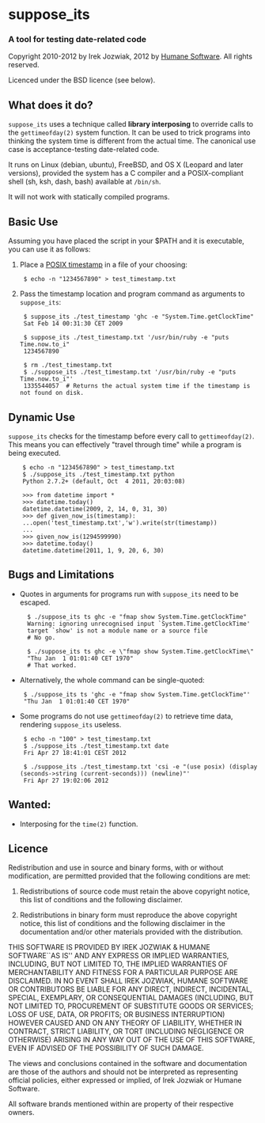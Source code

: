 suppose_its
===============
### A tool for testing date-related code ###

Copyright 2010-2012 by Irek Jozwiak, 2012 by [Humane Software](http://humane-software.com). All rights reserved.

Licenced under the BSD licence (see below).


What does it do?
-------------------

`suppose_its` uses a technique called **library interposing** to override calls to the `gettimeofday(2)` system function. It can be used to trick programs into thinking the system time is different from the actual time. The canonical use case is acceptance-testing date-related code. 

It runs on Linux (debian, ubuntu), FreeBSD, and OS X (Leopard and later versions), provided the system has a C compiler and a POSIX-compliant shell (sh, ksh, dash, bash) available at `/bin/sh`.

It will not work with statically compiled programs.


Basic Use
---------------

 Assuming you have placed the script in your $PATH and it is executable, you can use it as follows:

1. Place a [POSIX timestamp](https://en.wikipedia.org/wiki/Unix_time) in a file of your choosing:
        
        $ echo -n "1234567890" > test_timestamp.txt

2. Pass the timestamp location and program command as arguments to `suppose_its`:
        
        $ suppose_its ./test_timestamp 'ghc -e "System.Time.getClockTime"
        Sat Feb 14 00:31:30 CET 2009
        
        $ suppose_its ./test_timestamp.txt '/usr/bin/ruby -e "puts Time.now.to_i"
        1234567890
        
        $ rm ./test_timestamp.txt
        $ ./suppose_its ./test_timestamp.txt '/usr/bin/ruby -e "puts Time.now.to_i"'
        1335544057  # Returns the actual system time if the timestamp is not found on disk.


Dynamic Use
---------------

`suppose_its` checks for the timestamp before every call to `gettimeofday(2)`. This means you can effectively "travel through time" while a program is being executed. 

        $ echo -n "1234567890" > test_timestamp.txt
        $ ./suppose_its ./test_timestamp.txt python
        Python 2.7.2+ (default, Oct  4 2011, 20:03:08) 
        
        >>> from datetime import *
        >>> datetime.today()
        datetime.datetime(2009, 2, 14, 0, 31, 30)
        >>> def given_now_is(timestamp):
        ...open('test_timestamp.txt','w').write(str(timestamp))
        ... 
        >>> given_now_is(1294599990)
        >>> datetime.today()
        datetime.datetime(2011, 1, 9, 20, 6, 30)


Bugs and Limitations
--------------------

 * Quotes in arguments for programs run with `suppose_its` need to be escaped. 
   
         $ ./suppose_its ts ghc -e "fmap show System.Time.getClockTime"
         Warning: ignoring unrecognised input `System.Time.getClockTime'
         target `show' is not a module name or a source file
         # No go. 
         
         $ ./suppose_its ts ghc -e \"fmap show System.Time.getClockTime\"
         "Thu Jan  1 01:01:40 CET 1970"
         # That worked.
        
 * Alternatively, the whole command can be single-quoted:
        
        $ ./suppose_its ts 'ghc -e "fmap show System.Time.getClockTime"'
        "Thu Jan  1 01:01:40 CET 1970"

 * Some programs do not use `gettimeofday(2)` to retrieve time data, rendering `suppose_its` useless.

        $ echo -n "100" > test_timestamp.txt
        $ ./suppose_its ./test_timestamp.txt date
        Fri Apr 27 18:41:01 CEST 2012
     
        $ ./suppose_its ./test_timestamp.txt 'csi -e "(use posix) (display (seconds->string (current-seconds))) (newline)"'
        Fri Apr 27 19:02:06 2012


Wanted:
---------------

 * Interposing for the `time(2)` function.


Licence
---------------

Redistribution and use in source and binary forms, with or without modification, are
permitted provided that the following conditions are met:

   1. Redistributions of source code must retain the above copyright notice, this list of
      conditions and the following disclaimer.

   2. Redistributions in binary form must reproduce the above copyright notice, this list
      of conditions and the following disclaimer in the documentation and/or other materials
      provided with the distribution.

THIS SOFTWARE IS PROVIDED BY IREK JOZWIAK & HUMANE SOFTWARE``AS IS'' AND ANY EXPRESS OR IMPLIED
WARRANTIES, INCLUDING, BUT NOT LIMITED TO, THE IMPLIED WARRANTIES OF MERCHANTABILITY AND
FITNESS FOR A PARTICULAR PURPOSE ARE DISCLAIMED. IN NO EVENT SHALL IREK JOZWIAK, HUMANE SOFTWARE OR
CONTRIBUTORS BE LIABLE FOR ANY DIRECT, INDIRECT, INCIDENTAL, SPECIAL, EXEMPLARY, OR
CONSEQUENTIAL DAMAGES (INCLUDING, BUT NOT LIMITED TO, PROCUREMENT OF SUBSTITUTE GOODS OR
SERVICES; LOSS OF USE, DATA, OR PROFITS; OR BUSINESS INTERRUPTION) HOWEVER CAUSED AND ON
ANY THEORY OF LIABILITY, WHETHER IN CONTRACT, STRICT LIABILITY, OR TORT (INCLUDING
NEGLIGENCE OR OTHERWISE) ARISING IN ANY WAY OUT OF THE USE OF THIS SOFTWARE, EVEN IF
ADVISED OF THE POSSIBILITY OF SUCH DAMAGE.

The views and conclusions contained in the software and documentation are those of the
authors and should not be interpreted as representing official policies, either expressed
or implied, of Irek Jozwiak or Humane Software.

All software brands mentioned within are property of their respective owners.
